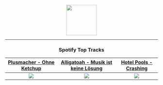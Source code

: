 <p align="center">
  <a href="https://www.tobiasmichael.de">
    <img src="https://tobiasmichael.de/assets/logo.gif" width="100" height="100"/>
  </a>
</p>

---

<h3 align="center">Spotify Top Tracks</h3>

[Plusmacher - Ohne Ketchup](https://open.spotify.com/track/26iQlWeI9At3KOltyTxscm)|[Alligatoah - Musik ist keine Lösung](https://open.spotify.com/track/5ZAyNbEdh9JBgXRCOWIPLK)|[Hotel Pools - Crashing](https://open.spotify.com/track/39ftBEsQbxrtOOu98pOaHH)
:---:|:----:|:----:
<img src="https://i.scdn.co/image/ab67616d00001e02563262bab2c33cfa71a5d2ee"/>|<img src="https://i.scdn.co/image/ab67616d00001e02ec7776ce3e82b1cc054d99e5"/>|<img src="https://i.scdn.co/image/ab67616d00001e02af2163d6d2b8edad64f010e1"/>